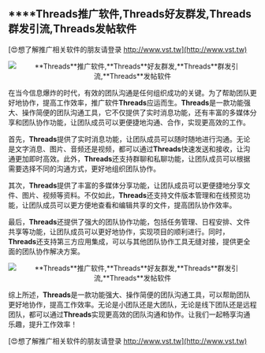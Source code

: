 ## ****Threads**推广软件,**Threads**好友群发,**Threads**群发引流,**Threads**发帖软件**

[😍想了解推广相关软件的朋友请登录 http://www.vst.tw](http://www.vst.tw)

 <center><img src="https://vst.tw/MP4/tuiguang/png/2.png" alt="**Threads**推广软件,**Threads**好友群发,**Threads**群发引流,**Threads**发帖软件"></center>

在当今信息爆炸的时代，有效的团队沟通是任何组织成功的关键。为了帮助团队更好地协作，提高工作效率，推广软件**Threads**应运而生。**Threads**是一款功能强大、操作简便的团队沟通工具，它不仅提供了实时消息功能，还有丰富的多媒体分享和团队协作功能，让团队成员可以更便捷地沟通、合作，实现更高效的工作。

首先，**Threads**提供了实时消息功能，让团队成员可以随时随地进行沟通。无论是文字消息、图片、音频还是视频，都可以通过**Threads**快速发送和接收，让沟通更加即时高效。此外，**Threads**还支持群聊和私聊功能，让团队成员可以根据需要选择不同的沟通方式，更好地组织团队协作。

其次，**Threads**提供了丰富的多媒体分享功能，让团队成员可以更便捷地分享文件、图片、视频等资料。不仅如此，**Threads**还支持文件版本管理和在线预览功能，让团队成员可以更方便地查看和编辑共享的文件，提高团队协作效率。

最后，**Threads**还提供了强大的团队协作功能，包括任务管理、日程安排、文件共享等功能，让团队成员可以更好地协作，实现项目的顺利进行。同时，**Threads**还支持第三方应用集成，可以与其他团队协作工具无缝对接，提供更全面的团队协作解决方案。

 <center><img src="https://vst.tw/MP4/tuiguang/png/5.png" alt="**Threads**推广软件,**Threads**好友群发,**Threads**群发引流,**Threads**发帖软件"></center>

综上所述，**Threads**是一款功能强大、操作简便的团队沟通工具，可以帮助团队更好地协作，提高工作效率。无论是小团队还是大团队，无论是线下团队还是远程团队，都可以通过**Threads**实现更高效的团队沟通和协作。让我们一起畅享沟通乐趣，提升工作效率！

[😍想了解推广相关软件的朋友请登录 http://www.vst.tw](http://www.vst.tw)




